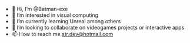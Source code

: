 - 👋 Hi, I’m @Batman-exe
- 👀 I’m interested in visual computing
- 🌱 I’m currently learning Unreal among others
- 💞️ I’m looking to collaborate on videogames projects or interactive apps
- 📫 How to reach me str.dev@hotmail.com

<!---
Batman-exe/Batman-exe is a ✨ special ✨ repository because its `README.md` (this file) appears on your GitHub profile.
You can click the Preview link to take a look at your changes.
--->
